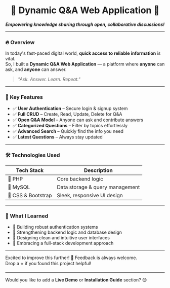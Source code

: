 <h1 align="center">
  🚀 Dynamic Q&A Web Application 🚀
</h1>

<p align="center">
  <b><i>Empowering knowledge sharing through open, collaborative discussions!</i></b>
</p>

---

### 🔥 Overview

In today's fast-paced digital world, **quick access to reliable information** is vital.  
So, I built a **Dynamic Q&A Web Application** — a platform where **anyone** can ask, and **anyone** can answer.

> *"Ask. Answer. Learn. Repeat."*

---

### 🌟 Key Features

- ✅ **User Authentication** – Secure login & signup system  
- ✅ **Full CRUD** – Create, Read, Update, Delete for Q&A  
- ✅ **Open Q&A Model** – Anyone can ask and contribute answers  
- ✅ **Categorized Questions** – Filter by topics effortlessly  
- ✅ **Advanced Search** – Quickly find the info you need  
- ✅ **Latest Questions** – Always stay updated  

---

### 🛠️ Technologies Used

| Tech Stack        | Description                     |
|-------------------|---------------------------------|
| 🧠 PHP           | Core backend logic              |
| 💾 MySQL         | Data storage & query management |
| 🎨 CSS & Bootstrap | Sleek, responsive UI design     |

---

### 🚧 What I Learned

- 🔐 Building robust authentication systems  
- 🧱 Strengthening backend logic and database design  
- 🎯 Designing clean and intuitive user interfaces  
- 🚀 Embracing a full-stack development approach  

---

Excited to improve this further! 🚀 Feedback is always welcome.  
Drop a ⭐ if you found this project helpful!  

---

Would you like to add a **Live Demo** or **Installation Guide** section? 😊
